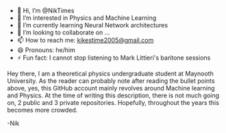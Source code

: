 - 👋 Hi, I’m @NikTimes
- 👀 I’m interested in Physics and Machine Learning 
- 🌱 I’m currently learning Neural Network architectures
- 💞️ I’m looking to collaborate on ...
- 📫 How to reach me: kikestime2005@gmail.com
- 😄 Pronouns: he/him
- ⚡ Fun fact: I cannot stop listening to Mark Littieri's baritone sessions

Hey there, I am a theoretical physics undergraduate student at Maynooth University. As the reader can probably note after reading the bullet points above, yes, this GitHub account mainly revolves around Machine learning and Physics. At the time of writing this description, there is not much going on, 2 public and 3 private repositories. Hopefully, throughout the years this becomes more crowded. 

-Nik
